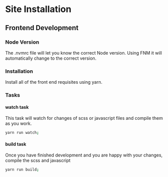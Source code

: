 # Site Installation
## Frontend Development
### Node Version
The .nvmrc file will let you know the correct Node version. Using FNM it will automatically change to the correct version.

### Installation
Install all of the front end requisites using yarn. 

### Tasks

#### watch task
This task will watch for changes of scss or javascript files and compile them as you work.
```bash
yarn run watch;
```
#### build task
Once you have finished development and you are happy with your changes, compile the scss and javascript
```bash
yarn run build;
```